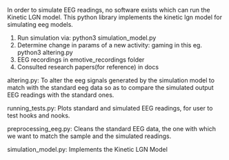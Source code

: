 In order to simulate EEG readings, no software exists which can run the Kinetic LGN model. 
This python library implements the kinetic lgn model for simulating eeg models.


1. Run simulation via:
python3 simulation_model.py
2. Determine change in params of a new activity: gaming in this eg.
python3 altering.py
3. EEG recordings in emotive_recordings folder
4. Consulted research papers(for reference) in docs


altering.py:
To alter the eeg signals generated by the simulation model to match with the standard eeg data so as to compare the simulated output EEG readings with the standard ones.

running_tests.py:
Plots standard and simulated EEG readings, for user to test hooks and nooks.

preprocessing_eeg.py:
Cleans the standard EEG data, the one with which we want to match the sample and the simulated readings.

simulation_model.py:
Implements the Kinetic LGN Model
